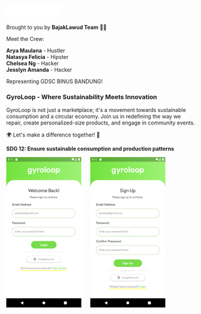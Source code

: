 <p>
  <img src="assets/image/gyroloop.png" alt="gyroloop-logo" width="150">
</p>

<p>Brought to you by <b>BajakLawud Team</b> 🏴‍☠️</p>

<p>
  Meet the Crew:
</p>

<p>
  <b>Arya Maulana</b> - Hustler<br>
  <b>Natasya Felicia</b> - Hipster<br>
  <b>Chelsea Ng</b> - Hacker <br>
  <b>Jesslyn Amanda</b> - Hacker
</p>

<p>
  Representing GDSC BINUS BANDUNG!
</p>

<h3><b>GyroLoop</b> - Where Sustainability Meets Innovation</h3>

<p>
  GyroLoop is not just a marketplace; it's a movement towards sustainable consumption and a circular economy.
  Join us in redefining the way we repair, create personalized-size products, and engage in community events.
</p>

<p>
  🌍 Let's make a difference together! 🌿
</p>

<p>
  <b>SDG 12: Ensure sustainable consumption and production patterns</b>
</p>

<p>
  <img src="assets/image/login.png" alt="gyroloop-login" width="200" style="margin-right: 20px;">
  <img src="assets/image/signup.png" alt="gyroloop-signup" width="200">
</p>


